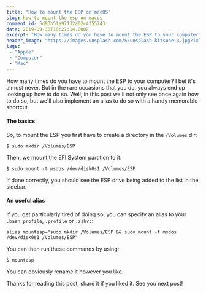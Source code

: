 ```yaml
---
title: "How to mount the ESP on macOS"
slug: how-to-mount-the-esp-on-macos
comment_id: 5d93b51a97132a02c4355743
date: 2019-09-30T19:27:14.000Z
excerpt: "How many times do you have to mount the ESP to your computer? I bet it's almost never. Well, in this post we'll not only see once again how to do so, but we'll also implement an alias to do so with a handy memorable shortcut."
header_image: "https://images.unsplash.com/5/unsplash-kitsune-3.jpg?ixlib=rb-1.2.1&q=80&fm=jpg&crop=entropy&cs=tinysrgb&w=1080&fit=max&ixid=eyJhcHBfaWQiOjExNzczfQ"
tags: 
 - "Apple"
 - "Computer"
 - "Mac"
---
```


<p>How many times do you have to mount the ESP to your computer? I bet it's almost never. But in the rare occasions that you do, you always end up looking up how to do so. Well, in this post we'll not only see once again how to do so, but we'll also implement an alias to do so with a handy memorable shortcut.</p><h4 id="the-basics">The basics</h4><p>So, to mount the ESP you first have to create a directory in the <code>/Volumes</code> dir:</p><pre><code class="language-bash">$ sudo mkdir /Volumes/ESP</code></pre><p>Then, we mount the EFI System partition to it:</p><pre><code class="language-bash">$ sudo mount -t msdos /dev/disk0s1 /Volumes/ESP</code></pre><p>If done correctly, you should see the ESP drive being added to the list in the sidebar.</p><h4 id="an-useful-alias">An useful alias</h4><p>If you get particularly tired of doing so, you can specify an alias to your <code>.bash_profile</code>, <code>.profile</code> or <code>.zshrc</code>:</p><pre><code class="language-bash">alias mountesp="sudo mkdir /Volumes/ESP &amp;&amp; sudo mount -t msdos /dev/disk0s1 /Volumes/ESP"</code></pre><p>You can then run these commands by using:</p><pre><code class="language-bash">$ mountesp</code></pre><p>You can obviously rename it however you like.</p><p>Thanks for reading this post, share it if you liked it. See you next post!</p>